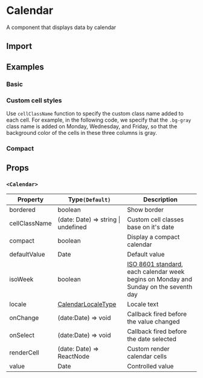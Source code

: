 # Calendar

A component that displays data by calendar

## Import

<!--{include:<import-guide>}-->

## Examples

### Basic

<!--{include:`basic.md`}-->

### Custom cell styles

Use `cellClassName` function to specify the custom class name added to each cell. For example, in the following code, we specify that the `.bg-gray` class name is added on Monday, Wednesday, and Friday, so that the background color of the cells in these three columns is gray.

<!--{include:`custom-cell.md`}-->

### Compact

<!--{include:`compact.md`}-->

## Props

### `<Calendar>`

<!-- prettier-sort-markdown-table -->

| Property      | Type`(Default)`                             | Description                                                                                                                         |
| ------------- | ------------------------------------------- | ----------------------------------------------------------------------------------------------------------------------------------- |
| bordered      | boolean                                     | Show border                                                                                                                         |
| cellClassName | (date: Date) => string \| undefined         | Custom cell classes base on it's date                                                                                               |
| compact       | boolean                                     | Display a compact calendar                                                                                                          |
| defaultValue  | Date                                        | Default value                                                                                                                       |
| isoWeek       | boolean                                     | [ISO 8601 standard](https://en.wikipedia.org/wiki/ISO_week_date), each calendar week begins on Monday and Sunday on the seventh day |
| locale        | [CalendarLocaleType](/guide/i18n/#calendar) | Locale text                                                                                                                         |
| onChange      | (date:Date) => void                         | Callback fired before the value changed                                                                                             |
| onSelect      | (date:Date) => void                         | Callback fired before the date selected                                                                                             |
| renderCell    | (date: Date) => ReactNode                   | Custom render calendar cells                                                                                                        |
| value         | Date                                        | Controlled value                                                                                                                    |
